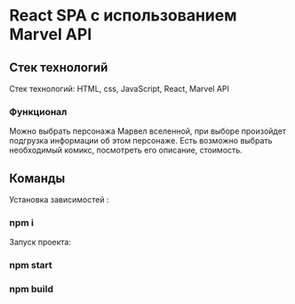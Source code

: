 # React SPA с использованием Marvel API

## Стек технологий

Стек технологий: HTML, css, JavaScript, React, Marvel API

### Функционал

Можно выбрать персонажа Марвел вселенной, при выборе произойдет подгрузка информации об этом персонаже.
Есть возможно выбрать необходимый комикс, посмотреть его описание, стоимость.

## Команды
Установка зависимостей :
### npm i 

Запуск проекта:
### npm start
### npm build
